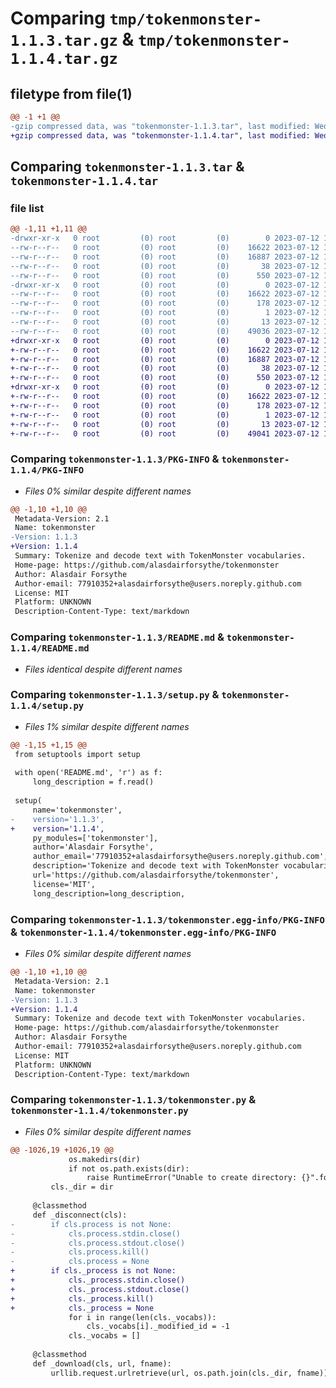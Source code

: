 # Comparing `tmp/tokenmonster-1.1.3.tar.gz` & `tmp/tokenmonster-1.1.4.tar.gz`

## filetype from file(1)

```diff
@@ -1 +1 @@
-gzip compressed data, was "tokenmonster-1.1.3.tar", last modified: Wed Jul 12 14:07:31 2023, max compression
+gzip compressed data, was "tokenmonster-1.1.4.tar", last modified: Wed Jul 12 14:21:10 2023, max compression
```

## Comparing `tokenmonster-1.1.3.tar` & `tokenmonster-1.1.4.tar`

### file list

```diff
@@ -1,11 +1,11 @@
-drwxr-xr-x   0 root         (0) root         (0)        0 2023-07-12 14:07:31.357601 tokenmonster-1.1.3/
--rw-r--r--   0 root         (0) root         (0)    16622 2023-07-12 14:07:31.357601 tokenmonster-1.1.3/PKG-INFO
--rw-r--r--   0 root         (0) root         (0)    16887 2023-07-12 14:01:39.000000 tokenmonster-1.1.3/README.md
--rw-r--r--   0 root         (0) root         (0)       38 2023-07-12 14:07:31.357601 tokenmonster-1.1.3/setup.cfg
--rw-r--r--   0 root         (0) root         (0)      550 2023-07-12 14:00:34.000000 tokenmonster-1.1.3/setup.py
-drwxr-xr-x   0 root         (0) root         (0)        0 2023-07-12 14:07:31.357601 tokenmonster-1.1.3/tokenmonster.egg-info/
--rw-r--r--   0 root         (0) root         (0)    16622 2023-07-12 14:07:31.000000 tokenmonster-1.1.3/tokenmonster.egg-info/PKG-INFO
--rw-r--r--   0 root         (0) root         (0)      178 2023-07-12 14:07:31.000000 tokenmonster-1.1.3/tokenmonster.egg-info/SOURCES.txt
--rw-r--r--   0 root         (0) root         (0)        1 2023-07-12 14:07:31.000000 tokenmonster-1.1.3/tokenmonster.egg-info/dependency_links.txt
--rw-r--r--   0 root         (0) root         (0)       13 2023-07-12 14:07:31.000000 tokenmonster-1.1.3/tokenmonster.egg-info/top_level.txt
--rw-r--r--   0 root         (0) root         (0)    49036 2023-07-12 14:03:25.000000 tokenmonster-1.1.3/tokenmonster.py
+drwxr-xr-x   0 root         (0) root         (0)        0 2023-07-12 14:21:10.009109 tokenmonster-1.1.4/
+-rw-r--r--   0 root         (0) root         (0)    16622 2023-07-12 14:21:10.009109 tokenmonster-1.1.4/PKG-INFO
+-rw-r--r--   0 root         (0) root         (0)    16887 2023-07-12 14:01:39.000000 tokenmonster-1.1.4/README.md
+-rw-r--r--   0 root         (0) root         (0)       38 2023-07-12 14:21:10.009109 tokenmonster-1.1.4/setup.cfg
+-rw-r--r--   0 root         (0) root         (0)      550 2023-07-12 14:19:35.000000 tokenmonster-1.1.4/setup.py
+drwxr-xr-x   0 root         (0) root         (0)        0 2023-07-12 14:21:10.009109 tokenmonster-1.1.4/tokenmonster.egg-info/
+-rw-r--r--   0 root         (0) root         (0)    16622 2023-07-12 14:21:09.000000 tokenmonster-1.1.4/tokenmonster.egg-info/PKG-INFO
+-rw-r--r--   0 root         (0) root         (0)      178 2023-07-12 14:21:09.000000 tokenmonster-1.1.4/tokenmonster.egg-info/SOURCES.txt
+-rw-r--r--   0 root         (0) root         (0)        1 2023-07-12 14:21:09.000000 tokenmonster-1.1.4/tokenmonster.egg-info/dependency_links.txt
+-rw-r--r--   0 root         (0) root         (0)       13 2023-07-12 14:21:09.000000 tokenmonster-1.1.4/tokenmonster.egg-info/top_level.txt
+-rw-r--r--   0 root         (0) root         (0)    49041 2023-07-12 14:19:11.000000 tokenmonster-1.1.4/tokenmonster.py
```

### Comparing `tokenmonster-1.1.3/PKG-INFO` & `tokenmonster-1.1.4/PKG-INFO`

 * *Files 0% similar despite different names*

```diff
@@ -1,10 +1,10 @@
 Metadata-Version: 2.1
 Name: tokenmonster
-Version: 1.1.3
+Version: 1.1.4
 Summary: Tokenize and decode text with TokenMonster vocabularies.
 Home-page: https://github.com/alasdairforsythe/tokenmonster
 Author: Alasdair Forsythe
 Author-email: 77910352+alasdairforsythe@users.noreply.github.com
 License: MIT
 Platform: UNKNOWN
 Description-Content-Type: text/markdown
```

### Comparing `tokenmonster-1.1.3/README.md` & `tokenmonster-1.1.4/README.md`

 * *Files identical despite different names*

### Comparing `tokenmonster-1.1.3/setup.py` & `tokenmonster-1.1.4/setup.py`

 * *Files 1% similar despite different names*

```diff
@@ -1,15 +1,15 @@
 from setuptools import setup
 
 with open('README.md', 'r') as f:
     long_description = f.read()
 
 setup(
     name='tokenmonster',
-    version='1.1.3',
+    version='1.1.4',
     py_modules=['tokenmonster'],
     author='Alasdair Forsythe',
     author_email='77910352+alasdairforsythe@users.noreply.github.com',
     description='Tokenize and decode text with TokenMonster vocabularies.',
     url='https://github.com/alasdairforsythe/tokenmonster',
     license='MIT',
     long_description=long_description,
```

### Comparing `tokenmonster-1.1.3/tokenmonster.egg-info/PKG-INFO` & `tokenmonster-1.1.4/tokenmonster.egg-info/PKG-INFO`

 * *Files 0% similar despite different names*

```diff
@@ -1,10 +1,10 @@
 Metadata-Version: 2.1
 Name: tokenmonster
-Version: 1.1.3
+Version: 1.1.4
 Summary: Tokenize and decode text with TokenMonster vocabularies.
 Home-page: https://github.com/alasdairforsythe/tokenmonster
 Author: Alasdair Forsythe
 Author-email: 77910352+alasdairforsythe@users.noreply.github.com
 License: MIT
 Platform: UNKNOWN
 Description-Content-Type: text/markdown
```

### Comparing `tokenmonster-1.1.3/tokenmonster.py` & `tokenmonster-1.1.4/tokenmonster.py`

 * *Files 0% similar despite different names*

```diff
@@ -1026,19 +1026,19 @@
             os.makedirs(dir)
             if not os.path.exists(dir):
                 raise RuntimeError("Unable to create directory: {}".format(dir))
         cls._dir = dir
 
     @classmethod
     def _disconnect(cls):
-        if cls.process is not None:
-            cls.process.stdin.close()
-            cls.process.stdout.close()
-            cls.process.kill()
-            cls.process = None
+        if cls._process is not None:
+            cls._process.stdin.close()
+            cls._process.stdout.close()
+            cls._process.kill()
+            cls._process = None
             for i in range(len(cls._vocabs)):
                 cls._vocabs[i]._modified_id = -1
             cls._vocabs = []
 
     @classmethod
     def _download(cls, url, fname):
         urllib.request.urlretrieve(url, os.path.join(cls._dir, fname))
```

